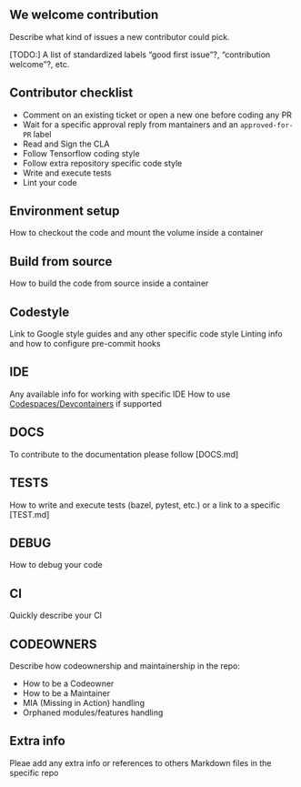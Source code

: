 ## We welcome contribution
Describe what kind of issues a new contributor could pick.

[TODO:] A list of standardized labels “good first issue”?, “contribution welcome”?, etc.

## Contributor checklist
* Comment on an existing ticket or open a new one before coding any PR
* Wait for a specific approval reply from mantainers and an `approved-for-PR` label
* Read and Sign the CLA
* Follow Tensorflow coding style
* Follow extra repository specific code style
* Write and execute tests
* Lint your code

## Environment setup
How to checkout the code and mount the volume inside a container


## Build from source
How to build the code from source inside a container

## Codestyle 
Link to Google style guides and any other specific code style
Linting info and how to configure pre-commit hooks

## IDE
Any available info for working with specific IDE
How to use [Codespaces/Devcontainers](https://github.com/microsoft/vscode-dev-containers) if supported

## DOCS
To contribute to the documentation please follow [DOCS.md]

## TESTS
How to write and execute tests (bazel, pytest, etc.) or a link to a specific [TEST.md]

## DEBUG
How to debug your code

## CI
Quickly describe your CI

## CODEOWNERS
Describe how codeownership and maintainership in the repo:
* How to be a Codeowner
* How to be a Maintainer
* MIA (Missing in Action) handling
* Orphaned modules/features handling

## Extra info
Pleae add any extra info or references to others Markdown files in the specific repo